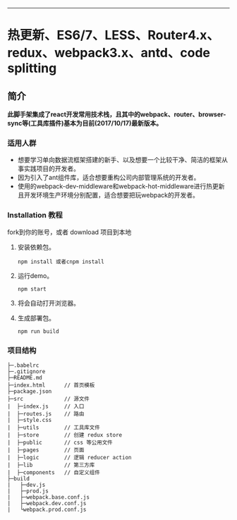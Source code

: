 
***
# 热更新、ES6/7、LESS、Router4.x、redux、webpack3.x、antd、code splitting
## 简介
**此脚手架集成了react开发常用技术栈，且其中的webpack、router、browser-sync等(工具库插件)基本为目前(2017/10/17)最新版本。**
### 适用人群
* 想要学习单向数据流框架搭建的新手、以及想要一个比较干净、简洁的框架从事实践项目的开发者。
* 因为引入了ant组件库，适合想要重构公司内部管理系统的开发者。
* 使用的webpack-dev-middleware和webpack-hot-middleware进行热更新 且开发环境生产环境分别配置，适合想要把玩webpack的开发者。

### Installation 教程
fork到你的账号，或者 download 项目到本地

1. 安装依赖包。

    `npm install 或者cnpm install`
2. 运行demo。

   `npm start`
3. 将会自动打开浏览器。
4. 生成部署包。

    `npm run build`

### 项目结构
```text
├─.babelrc
├─.gitignore
├─README.md
├─index.html      // 首页模板
├─package.json
├─src             // 源文件
|  ├─index.js     // 入口
|  ├─routes.js    // 路由
|  ├─style.css
|  ├─utils        // 工具库文件
|  ├─store        // 创建 redux store
|  ├─public       // css 等公用文件
|  ├─pages        // 页面
|  ├─logic        // 逻辑 reducer action
|  ├─lib          // 第三方库
|  ├─components   // 自定义组件
├─build
|   ├─dev.js
|   ├─prod.js
|   ├─webpack.base.conf.js
|   ├─webpack.dev.conf.js
|   └webpack.prod.conf.js
